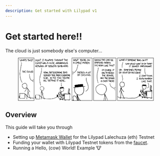 ```yaml
---
description: Get started with Lilypad v1
---
```


# Get started here!!

The cloud is just somebody else's computer...

<div data-full-width="true">

<figure><img src="../../.gitbook/assets/image (11) (1) (1) (1) (1) (1).png" alt=""><figcaption></figcaption></figure>

</div>

## Overview

This guide will take you through

* Setting up [Metamask Wallet](https://metamask.io) for the Lilypad Lalechuza (eth) Testnet
* Funding your wallet with Lilypad Testnet tokens from the [faucet](http://testnet.lilypadnetwork.org).
* Running a Hello, (cow) World! Example :cow:
